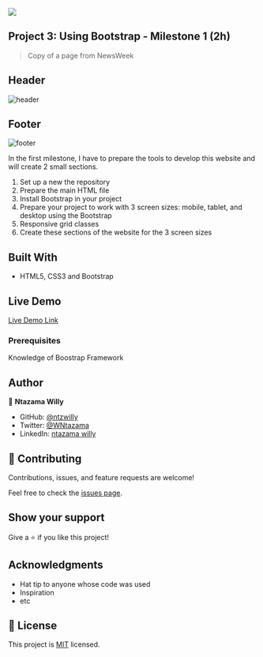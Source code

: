 ![](https://img.shields.io/badge/Microverse-blueviolet)

## Project 3: Using Bootstrap - Milestone 1 (2h)

> Copy of a page from NewsWeek

## Header

![header](https://user-images.githubusercontent.com/9049260/106752768-7f4c3c80-6633-11eb-948c-dcc57b5c250f.png)

## Footer

![footer](https://user-images.githubusercontent.com/9049260/106752998-c0dce780-6633-11eb-9f91-feef083f09c7.png)

In the first milestone, I have to prepare the tools to develop this website and will create 2 small sections.

1. Set up a new the repository
2. Prepare the main HTML file
3. Install Bootstrap in your project
4. Prepare your project to work with 3 screen sizes: mobile, tablet, and desktop using the Bootstrap 
5. Responsive grid classes
6. Create these sections of the website for the 3 screen sizes

## Built With

- HTML5, CSS3 and Bootstrap

## Live Demo

[Live Demo Link](https://ntzwilly.github.io/newsweek-replica/)


### Prerequisites

Knowledge of Boostrap Framework


## Author

👤 **Ntazama Willy**

- GitHub: [@ntzwilly](https://github.com/ntzwilly)
- Twitter: [@WNtazama](https://twitter.com/WNtazama)
- LinkedIn: [ntazama willy](https://www.linkedin.com/in/ntazama-willy-b676b7aa/)

## 🤝 Contributing

Contributions, issues, and feature requests are welcome!

Feel free to check the [issues page](issues/).

## Show your support

Give a ⭐️ if you like this project!

## Acknowledgments

- Hat tip to anyone whose code was used
- Inspiration
- etc

## 📝 License

This project is [MIT](lic.url) licensed.
